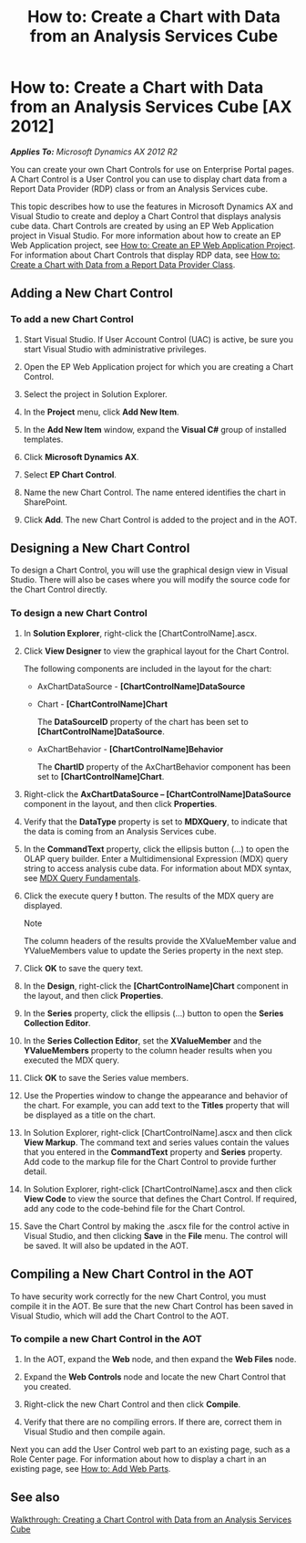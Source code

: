 ﻿---
title: 'How to: Create a Chart with Data from an Analysis Services Cube'
TOCTitle: 'How to: Create a Chart with Data from an Analysis Services Cube'
ms:assetid: fa936f30-9c6e-4d06-a605-5d4ee949c9f2
ms:mtpsurl: https://msdn.microsoft.com/en-us/library/Hh965688(v=AX.60)
ms:contentKeyID: 46332001
ms.date: 11/07/2012
mtps_version: v=AX.60
---

# How to: Create a Chart with Data from an Analysis Services Cube [AX 2012]


_**Applies To:** Microsoft Dynamics AX 2012 R2_

You can create your own Chart Controls for use on Enterprise Portal pages. A Chart Control is a User Control you can use to display chart data from a Report Data Provider (RDP) class or from an Analysis Services cube.

This topic describes how to use the features in Microsoft Dynamics AX and Visual Studio to create and deploy a Chart Control that displays analysis cube data. Chart Controls are created by using an EP Web Application project in Visual Studio. For more information about how to create an EP Web Application project, see [How to: Create an EP Web Application Project](how-to-create-an-ep-web-application-project.md). For information about Chart Controls that display RDP data, see [How to: Create a Chart with Data from a Report Data Provider Class](how-to-create-a-chart-with-data-from-a-report-data-provider-class.md).

## Adding a New Chart Control

### To add a new Chart Control

1.  Start Visual Studio. If User Account Control (UAC) is active, be sure you start Visual Studio with administrative privileges.

2.  Open the EP Web Application project for which you are creating a Chart Control.

3.  Select the project in Solution Explorer.

4.  In the **Project** menu, click **Add New Item**.

5.  In the **Add New Item** window, expand the **Visual C\#** group of installed templates.

6.  Click **Microsoft Dynamics AX**.

7.  Select **EP Chart Control**.

8.  Name the new Chart Control. The name entered identifies the chart in SharePoint.

9.  Click **Add**. The new Chart Control is added to the project and in the AOT.

## Designing a New Chart Control

To design a Chart Control, you will use the graphical design view in Visual Studio. There will also be cases where you will modify the source code for the Chart Control directly.

### To design a new Chart Control

1.  In **Solution Explorer**, right-click the \[ChartControlName\].ascx.

2.  Click **View Designer** to view the graphical layout for the Chart Control.
    
    The following components are included in the layout for the chart:
    
      - AxChartDataSource - **\[ChartControlName\]DataSource**
    
      - Chart - **\[ChartControlName\]Chart**
        
        The **DataSourceID** property of the chart has been set to **\[ChartControlName\]DataSource**.
    
      - AxChartBehavior - **\[ChartControlName\]Behavior**
        
        The **ChartID** property of the AxChartBehavior component has been set to **\[ChartControlName\]Chart**.

3.  Right-click the **AxChartDataSource – \[ChartControlName\]DataSource** component in the layout, and then click **Properties**.

4.  Verify that the **DataType** property is set to **MDXQuery**, to indicate that the data is coming from an Analysis Services cube.

5.  In the **CommandText** property, click the ellipsis button (...) to open the OLAP query builder. Enter a Multidimensional Expression (MDX) query string to access analysis cube data. For information about MDX syntax, see [MDX Query Fundamentals](http://go.microsoft.com/fwlink/?linkid=247282).

6.  Click the execute query **\!** button. The results of the MDX query are displayed.
    

    > [!NOTE]
    > <P>The column headers of the results provide the XValueMember value and YValueMembers value to update the Series property in the next step.</P>



7.  Click **OK** to save the query text.

8.  In the **Design**, right-click the **\[ChartControlName\]Chart** component in the layout, and then click **Properties**.

9.  In the **Series** property, click the ellipsis (…) button to open the **Series Collection Editor**.

10. In the **Series Collection Editor**, set the **XValueMember** and the **YValueMembers** property to the column header results when you executed the MDX query.

11. Click **OK** to save the Series value members.

12. Use the Properties window to change the appearance and behavior of the chart. For example, you can add text to the **Titles** property that will be displayed as a title on the chart.

13. In Solution Explorer, right-click \[ChartControlName\].ascx and then click **View Markup**. The command text and series values contain the values that you entered in the **CommandText** property and **Series** property. Add code to the markup file for the Chart Control to provide further detail.

14. In Solution Explorer, right-click \[ChartControlName\].ascx and then click **View Code** to view the source that defines the Chart Control. If required, add any code to the code-behind file for the Chart Control.

15. Save the Chart Control by making the .ascx file for the control active in Visual Studio, and then clicking **Save** in the **File** menu. The control will be saved. It will also be updated in the AOT.

## Compiling a New Chart Control in the AOT

To have security work correctly for the new Chart Control, you must compile it in the AOT. Be sure that the new Chart Control has been saved in Visual Studio, which will add the Chart Control to the AOT.

### To compile a new Chart Control in the AOT

1.  In the AOT, expand the **Web** node, and then expand the **Web Files** node.

2.  Expand the **Web Controls** node and locate the new Chart Control that you created.

3.  Right-click the new Chart Control and then click **Compile**.

4.  Verify that there are no compiling errors. If there are, correct them in Visual Studio and then compile again.

Next you can add the User Control web part to an existing page, such as a Role Center page. For information about how to display a chart in an existing page, see [How to: Add Web Parts](how-to-add-web-parts.md).

## See also

[Walkthrough: Creating a Chart Control with Data from an Analysis Services Cube](walkthrough-creating-a-chart-control-with-data-from-an-analysis-services-cube.md)

